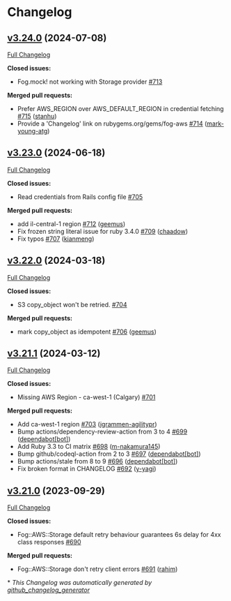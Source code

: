 # Changelog

## [v3.24.0](https://github.com/fog/fog-aws/tree/v3.24.0) (2024-07-08)

[Full Changelog](https://github.com/fog/fog-aws/compare/v3.23.0...v3.24.0)

**Closed issues:**

- Fog.mock! not working with Storage provider [\#713](https://github.com/fog/fog-aws/issues/713)

**Merged pull requests:**

- Prefer AWS\_REGION over AWS\_DEFAULT\_REGION in credential fetching [\#715](https://github.com/fog/fog-aws/pull/715) ([stanhu](https://github.com/stanhu))
- Provide a 'Changelog' link on rubygems.org/gems/fog-aws [\#714](https://github.com/fog/fog-aws/pull/714) ([mark-young-atg](https://github.com/mark-young-atg))

## [v3.23.0](https://github.com/fog/fog-aws/tree/v3.23.0) (2024-06-18)

[Full Changelog](https://github.com/fog/fog-aws/compare/v3.22.0...v3.23.0)

**Closed issues:**

- Read credentials from Rails config file  [\#705](https://github.com/fog/fog-aws/issues/705)

**Merged pull requests:**

- add il-central-1 region [\#712](https://github.com/fog/fog-aws/pull/712) ([geemus](https://github.com/geemus))
- Fix frozen string literal issue for ruby 3.4.0 [\#709](https://github.com/fog/fog-aws/pull/709) ([chaadow](https://github.com/chaadow))
- Fix typos [\#707](https://github.com/fog/fog-aws/pull/707) ([kianmeng](https://github.com/kianmeng))

## [v3.22.0](https://github.com/fog/fog-aws/tree/v3.22.0) (2024-03-18)

[Full Changelog](https://github.com/fog/fog-aws/compare/v3.21.1...v3.22.0)

**Closed issues:**

- S3 copy\_object won't be retried. [\#704](https://github.com/fog/fog-aws/issues/704)

**Merged pull requests:**

- mark copy\_object as idempotent [\#706](https://github.com/fog/fog-aws/pull/706) ([geemus](https://github.com/geemus))

## [v3.21.1](https://github.com/fog/fog-aws/tree/v3.21.1) (2024-03-12)

[Full Changelog](https://github.com/fog/fog-aws/compare/v3.21.0...v3.21.1)

**Closed issues:**

- Missing AWS Region - ca-west-1 \(Calgary\) [\#701](https://github.com/fog/fog-aws/issues/701)

**Merged pull requests:**

- Add ca-west-1 region [\#703](https://github.com/fog/fog-aws/pull/703) ([jgrammen-agilitypr](https://github.com/jgrammen-agilitypr))
- Bump actions/dependency-review-action from 3 to 4 [\#699](https://github.com/fog/fog-aws/pull/699) ([dependabot[bot]](https://github.com/apps/dependabot))
- Add Ruby 3.3 to CI matrix [\#698](https://github.com/fog/fog-aws/pull/698) ([m-nakamura145](https://github.com/m-nakamura145))
- Bump github/codeql-action from 2 to 3 [\#697](https://github.com/fog/fog-aws/pull/697) ([dependabot[bot]](https://github.com/apps/dependabot))
- Bump actions/stale from 8 to 9 [\#696](https://github.com/fog/fog-aws/pull/696) ([dependabot[bot]](https://github.com/apps/dependabot))
- Fix broken format in CHANGELOG [\#692](https://github.com/fog/fog-aws/pull/692) ([y-yagi](https://github.com/y-yagi))

## [v3.21.0](https://github.com/fog/fog-aws/tree/v3.21.0) (2023-09-29)

[Full Changelog](https://github.com/fog/fog-aws/compare/v3.20.0...v3.21.0)

**Closed issues:**

- Fog::AWS::Storage default retry behaviour guarantees 6s delay for 4xx class responses [\#690](https://github.com/fog/fog-aws/issues/690)

**Merged pull requests:**

- Fog::AWS::Storage don't retry client errors [\#691](https://github.com/fog/fog-aws/pull/691) ([rahim](https://github.com/rahim))



\* *This Changelog was automatically generated by [github_changelog_generator](https://github.com/github-changelog-generator/github-changelog-generator)*
